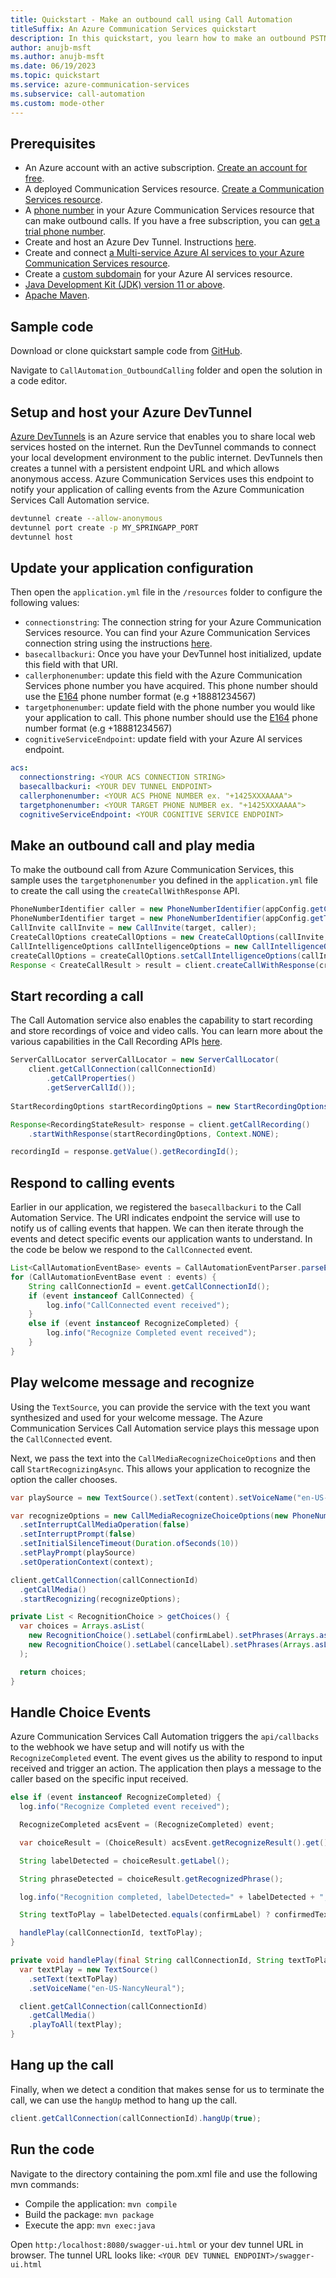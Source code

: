 ```yaml
---
title: Quickstart - Make an outbound call using Call Automation
titleSuffix: An Azure Communication Services quickstart
description: In this quickstart, you learn how to make an outbound PSTN call using Azure Communication Services Call Automation
author: anujb-msft
ms.author: anujb-msft
ms.date: 06/19/2023
ms.topic: quickstart
ms.service: azure-communication-services
ms.subservice: call-automation
ms.custom: mode-other
---
```


## Prerequisites

- An Azure account with an active subscription. [Create an account for free](https://azure.microsoft.com/free/?WT.mc_id=A261C142F). 
- A deployed Communication Services resource. [Create a Communication Services resource](../../create-communication-resource.md).
- A [phone number](../../telephony/get-phone-number.md) in your Azure Communication Services resource that can make outbound calls. If you have a free subscription, you can [get a trial phone number](../../telephony/get-trial-phone-number.md).
- Create and host an Azure Dev Tunnel. Instructions [here](/azure/developer/dev-tunnels/get-started).
- Create and connect [a Multi-service Azure AI services to your Azure Communication Services resource](../../../concepts/call-automation/azure-communication-services-azure-cognitive-services-integration.md).
- Create a [custom subdomain](../../../../ai-services/cognitive-services-custom-subdomains.md) for your Azure AI services resource. 
- [Java Development Kit (JDK) version 11 or above](/azure/developer/java/fundamentals/java-jdk-install).
- [Apache Maven](https://maven.apache.org/download.cgi).

## Sample code
Download or clone quickstart sample code from [GitHub](https://github.com/Azure-Samples/communication-services-java-quickstarts/tree/main/CallAutomation_OutboundCalling). 

Navigate to `CallAutomation_OutboundCalling` folder and open the solution in a code editor.

## Setup and host your Azure DevTunnel

[Azure DevTunnels](/azure/developer/dev-tunnels/overview) is an Azure service that enables you to share local web services hosted on the internet. Run the DevTunnel commands to connect your local development environment to the public internet. DevTunnels then creates a tunnel with a persistent endpoint URL and which allows anonymous access. Azure Communication Services uses this endpoint to notify your application of calling events from the Azure Communication Services Call Automation service.

```bash
devtunnel create --allow-anonymous
devtunnel port create -p MY_SPRINGAPP_PORT
devtunnel host
```

## Update your application configuration

Then open the `application.yml` file in the `/resources` folder to configure the following values:

- `connectionstring`: The connection string for your Azure Communication Services resource. You can find your Azure Communication Services connection string using the instructions [here](../../create-communication-resource.md). 
- `basecallbackuri`: Once you have your DevTunnel host initialized, update this field with that URI.
- `callerphonenumber`: update this field with the Azure Communication Services phone number you have acquired. This phone number should use the [E164](https://en.wikipedia.org/wiki/E.164) phone number format (e.g +18881234567)
- `targetphonenumber`: update field with the phone number you would like your application to call. This phone number should use the [E164](https://en.wikipedia.org/wiki/E.164) phone number format (e.g +18881234567)
- `cognitiveServiceEndpoint`: update field with your Azure AI services endpoint.

```yaml
acs:
  connectionstring: <YOUR ACS CONNECTION STRING> 
  basecallbackuri: <YOUR DEV TUNNEL ENDPOINT> 
  callerphonenumber: <YOUR ACS PHONE NUMBER ex. "+1425XXXAAAA"> 
  targetphonenumber: <YOUR TARGET PHONE NUMBER ex. "+1425XXXAAAA"> 
  cognitiveServiceEndpoint: <YOUR COGNITIVE SERVICE ENDPOINT> 
```


## Make an outbound call and play media

To make the outbound call from Azure Communication Services, this sample uses the `targetphonenumber` you defined in the `application.yml` file to create the call using the `createCallWithResponse` API.

```java
PhoneNumberIdentifier caller = new PhoneNumberIdentifier(appConfig.getCallerphonenumber());
PhoneNumberIdentifier target = new PhoneNumberIdentifier(appConfig.getTargetphonenumber());
CallInvite callInvite = new CallInvite(target, caller);
CreateCallOptions createCallOptions = new CreateCallOptions(callInvite, appConfig.getCallBackUri());
CallIntelligenceOptions callIntelligenceOptions = new CallIntelligenceOptions().setCognitiveServicesEndpoint(appConfig.getCognitiveServiceEndpoint());
createCallOptions = createCallOptions.setCallIntelligenceOptions(callIntelligenceOptions);
Response < CreateCallResult > result = client.createCallWithResponse(createCallOptions, Context.NONE);
```

## Start recording a call

The Call Automation service also enables the capability to start recording and store recordings of voice and video calls. You can learn more about the various capabilities in the Call Recording APIs [here](../../voice-video-calling/get-started-call-recording.md).


```java
ServerCallLocator serverCallLocator = new ServerCallLocator(
    client.getCallConnection(callConnectionId)
        .getCallProperties()
        .getServerCallId());
        
StartRecordingOptions startRecordingOptions = new StartRecordingOptions(serverCallLocator);

Response<RecordingStateResult> response = client.getCallRecording()
    .startWithResponse(startRecordingOptions, Context.NONE);

recordingId = response.getValue().getRecordingId();
```


## Respond to calling events

Earlier in our application, we registered the `basecallbackuri` to the Call Automation Service. The URI indicates endpoint the service will use to notify us of calling events that happen. We can then iterate through the events and detect specific events our application wants to understand. In the code be below we respond to the `CallConnected` event.

```java
List<CallAutomationEventBase> events = CallAutomationEventParser.parseEvents(reqBody);
for (CallAutomationEventBase event : events) {
    String callConnectionId = event.getCallConnectionId();
    if (event instanceof CallConnected) {
        log.info("CallConnected event received");
    }
    else if (event instanceof RecognizeCompleted) {
        log.info("Recognize Completed event received");
    }
}
```

## Play welcome message and recognize 

Using the `TextSource`, you can provide the service with the text you want synthesized and used for your welcome message. The Azure Communication Services Call Automation service plays this message upon the `CallConnected` event. 

Next, we pass the text into the `CallMediaRecognizeChoiceOptions` and then call `StartRecognizingAsync`. This allows your application to recognize the option the caller chooses.

```java
var playSource = new TextSource().setText(content).setVoiceName("en-US-NancyNeural");

var recognizeOptions = new CallMediaRecognizeChoiceOptions(new PhoneNumberIdentifier(targetParticipant), getChoices())
  .setInterruptCallMediaOperation(false)
  .setInterruptPrompt(false)
  .setInitialSilenceTimeout(Duration.ofSeconds(10))
  .setPlayPrompt(playSource)
  .setOperationContext(context);

client.getCallConnection(callConnectionId)
  .getCallMedia()
  .startRecognizing(recognizeOptions);

private List < RecognitionChoice > getChoices() {
  var choices = Arrays.asList(
    new RecognitionChoice().setLabel(confirmLabel).setPhrases(Arrays.asList("Confirm", "First", "One")).setTone(DtmfTone.ONE),
    new RecognitionChoice().setLabel(cancelLabel).setPhrases(Arrays.asList("Cancel", "Second", "Two")).setTone(DtmfTone.TWO)
  );

  return choices;
}
```

## Handle Choice Events

Azure Communication Services Call Automation triggers the `api/callbacks` to the webhook we have setup and will notify us with the `RecognizeCompleted` event. The event gives us the ability to respond to input received and trigger an action. The application then plays a message to the caller based on the specific input received.

```java
else if (event instanceof RecognizeCompleted) {
  log.info("Recognize Completed event received");

  RecognizeCompleted acsEvent = (RecognizeCompleted) event;

  var choiceResult = (ChoiceResult) acsEvent.getRecognizeResult().get();

  String labelDetected = choiceResult.getLabel();

  String phraseDetected = choiceResult.getRecognizedPhrase();

  log.info("Recognition completed, labelDetected=" + labelDetected + ", phraseDetected=" + phraseDetected + ", context=" + event.getOperationContext());

  String textToPlay = labelDetected.equals(confirmLabel) ? confirmedText : cancelText;

  handlePlay(callConnectionId, textToPlay);
}

private void handlePlay(final String callConnectionId, String textToPlay) {
  var textPlay = new TextSource()
    .setText(textToPlay)
    .setVoiceName("en-US-NancyNeural");

  client.getCallConnection(callConnectionId)
    .getCallMedia()
    .playToAll(textPlay);
}
```

## Hang up the call

Finally, when we detect a condition that makes sense for us to terminate the call, we can use the `hangUp` method to hang up the call.

```java
client.getCallConnection(callConnectionId).hangUp(true);
```

## Run the code

Navigate to the directory containing the pom.xml file and use the following mvn commands:
- Compile the application: `mvn compile`
- Build the package: `mvn package`
- Execute the app: `mvn exec:java`

Open `http:/localhost:8080/swagger-ui.html` or your dev tunnel URL in browser. The tunnel URL looks like: `<YOUR DEV TUNNEL ENDPOINT>/swagger-ui.html`


